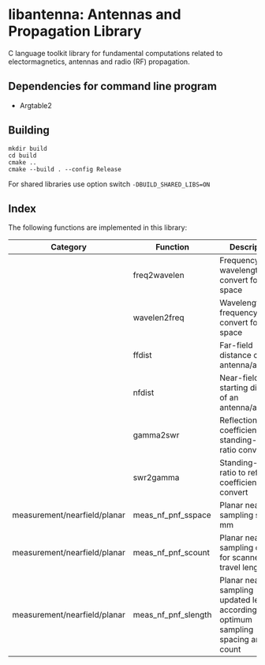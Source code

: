 # libantenna: Antennas and Propagation Library

C language toolkit library for fundamental computations related to electormagnetics, antennas and radio (RF) propagation.

## Dependencies for command line program
- Argtable2

## Building

```shell
mkdir build
cd build
cmake .. 
cmake --build . --config Release
```  

For shared libraries use option switch `-DBUILD_SHARED_LIBS=ON`

## Index

The following functions are implemented in this library:

| Category                     | Function            | Description                                                                            |
| ---------------------------- | ------------------- | -------------------------------------------------------------------------------------- |
|                              | freq2wavelen        | Frequency to wavelength convert for free space                                         |
|                              | wavelen2freq        | Wavelength to frequency convert for free space                                         |
|                              | ffdist              | Far-field distance of an antenna/aperture                                              |
|                              | nfdist              | Near-field starting distance of an antenna/aperture                                    |
|                              | gamma2swr           | Reflection coefficient to standing-wave-ratio convert                                  |
|                              | swr2gamma           | Standing-wave-ratio to reflection coefficient convert                                  |
| measurement/nearfield/planar | meas_nf_pnf_sspace  | Planar near-field sampling size in mm                                                  |
| measurement/nearfield/planar | meas_nf_pnf_scount  | Planar near-field sampling count for scanner travel length                             |
| measurement/nearfield/planar | meas_nf_pnf_slength | Planar near-field sampling updated length according optimum sampling spacing and count |
